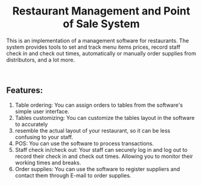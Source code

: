<h1 style="text-align: center;">Restaurant Management and Point of Sale System</h1>
<p>This is an implementation of a management software for restaurants. The system provides tools to set and track menu items prices, record staff check in and check out times, automatically or manually order supplies from distributors, and a lot more.</p>
<p>&nbsp;</p>
<h2>Features:</h2>
<ol>
<li>Table ordering: You can assign orders to tables from the software's simple user interface.</li>
<li>Tables customizing: You can customize the tables layout in the software to accurately</li>
<li>resemble the actual layout of your restaurant, so it can be less confusing to your staff.</li>
<li>POS: You can use the software to process transactions.</li>
<li>Staff check in/check out: Your staff can securely log in and log out to record their check in and check out times. Allowing you to monitor their working times and breaks.</li>
<li>Order supplies: You can use the software to register suppliers and contact them through E-mail to order supplies.</li>
</ol>
